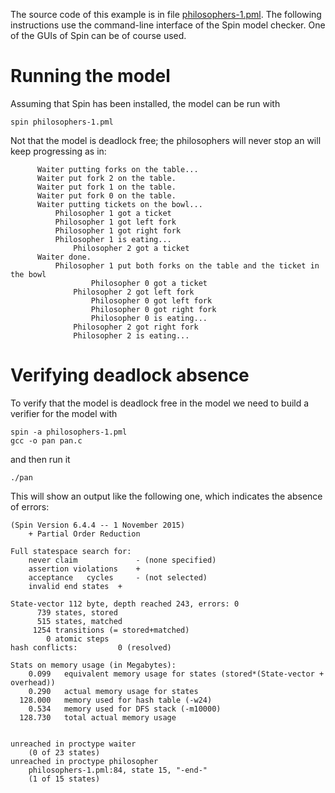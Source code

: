The source code of this example is in file [philosophers-1.pml](philosophers-1.pml). The following instructions use the command-line interface of the Spin model checker. One of the GUIs of Spin can be of course used.

# Running the model
Assuming that Spin has been installed, the model can be run with

```
spin philosophers-1.pml
```

Not that the model is deadlock free; the philosophers will never stop an will keep progressing as in:

```
      Waiter putting forks on the table...
      Waiter put fork 2 on the table.
      Waiter put fork 1 on the table.
      Waiter put fork 0 on the table.
      Waiter putting tickets on the bowl...
          Philosopher 1 got a ticket
          Philosopher 1 got left fork
          Philosopher 1 got right fork
          Philosopher 1 is eating...
              Philosopher 2 got a ticket
      Waiter done.
          Philosopher 1 put both forks on the table and the ticket in the bowl
                  Philosopher 0 got a ticket
              Philosopher 2 got left fork
                  Philosopher 0 got left fork
                  Philosopher 0 got right fork
                  Philosopher 0 is eating...
              Philosopher 2 got right fork
              Philosopher 2 is eating...
```

# Verifying deadlock absence
To verify that the model is deadlock free  in the model we need to build a verifier for the model with

```
spin -a philosophers-1.pml
gcc -o pan pan.c
```

and then run it 

```
./pan
```

This will show an output like the following one, which indicates the absence of errors:

```
(Spin Version 6.4.4 -- 1 November 2015)
	+ Partial Order Reduction

Full statespace search for:
	never claim         	- (none specified)
	assertion violations	+
	acceptance   cycles 	- (not selected)
	invalid end states	+

State-vector 112 byte, depth reached 243, errors: 0
      739 states, stored
      515 states, matched
     1254 transitions (= stored+matched)
        0 atomic steps
hash conflicts:         0 (resolved)

Stats on memory usage (in Megabytes):
    0.099	equivalent memory usage for states (stored*(State-vector + overhead))
    0.290	actual memory usage for states
  128.000	memory used for hash table (-w24)
    0.534	memory used for DFS stack (-m10000)
  128.730	total actual memory usage


unreached in proctype waiter
	(0 of 23 states)
unreached in proctype philosopher
	philosophers-1.pml:84, state 15, "-end-"
	(1 of 15 states)
```
